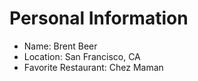 # Personal Information
- Name: Brent Beer
- Location: San Francisco, CA
- Favorite Restaurant: Chez Maman
